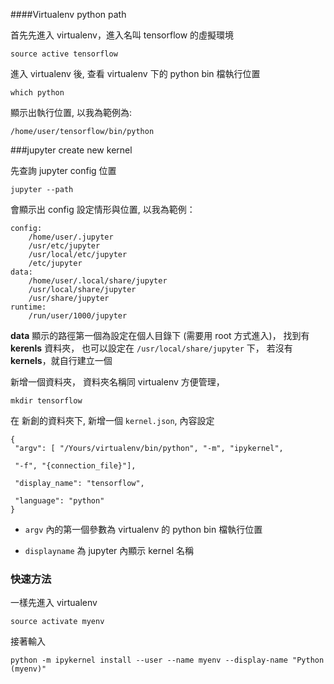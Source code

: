 ####Virtualenv python path 

首先先進入 virtualenv，進入名叫 tensorflow 的虛擬環境

`
source active tensorflow
`

進入 virtualenv 後, 查看 virtualenv 下的 python bin 檔執行位置

`which python`

顯示出執行位置, 以我為範例為:

`/home/user/tensorflow/bin/python`

###jupyter create new kernel 

先查詢 jupyter config 位置

`jupyter --path`

會顯示出 config 設定情形與位置, 以我為範例：
```
config:
    /home/user/.jupyter
    /usr/etc/jupyter
    /usr/local/etc/jupyter
    /etc/jupyter
data:
    /home/user/.local/share/jupyter
    /usr/local/share/jupyter
    /usr/share/jupyter
runtime:
    /run/user/1000/jupyter

```

**data** 顯示的路徑第一個為設定在個人目錄下 (需要用 root 方式進入)， 
找到有 **kerenls** 資料夾， 也可以設定在 `/usr/local/share/jupyter` 下，
若沒有 **kernels**，就自行建立一個

新增一個資料夾， 資料夾名稱同 virtualenv 方便管理，


`mkdir tensorflow`

在 新創的資料夾下, 新增一個 `kernel.json`, 內容設定

```
{
 "argv": [ "/Yours/virtualenv/bin/python", "-m", "ipykernel",

 "-f", "{connection_file}"],

 "display_name": "tensorflow",

 "language": "python"
}

```
* `argv` 內的第一個參數為 virtualenv 的 python bin 檔執行位置

* `displayname` 為 jupyter 內顯示 kernel 名稱

### 快速方法

一樣先進入 virtualenv

`source activate myenv`

接著輸入

`python -m ipykernel install --user --name myenv --display-name "Python (myenv)"`



